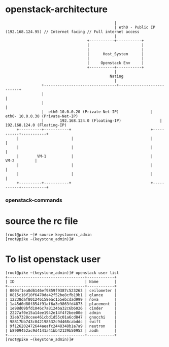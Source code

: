 # openstack-architecture 


                                                    |
                                                    | eth0 - Public IP (192.168.124.95) // Internet facing // Full internet access
                                                    |    
                                        +-----------+-----------+  
                                        |                       |
                                        |                       |
                                        |      Host_System      |   
                                        |                       |
                                        |     Openstack Env     |
                                        +-----------+-----------+  
                                       	            | 
                                                  Nating 
                                                    |       
                    +--------------------------------+--------------------------+
                    |                                                           |                            
                    |                                                           |
                    |  eth0-10.0.0.20 (Private-Net-IP) 				| eth0- 10.0.0.30 (Private-Net-IP)
                    |	    192.168.124.0 (Floating-IP)		          	|	192.168.124.0 (Floating-IP)		
         +----------+-----------+                                   +-----------+-----------+                                  
         |                       |                                  |                       |
         |                       |                                  |                       |
         |        VM-1           |                                  |          VM-2         |
         |                       |                                  |                       |
         |                       |                                  |                       |
         +----------+-----------+                                   +-----------+-----------+ 




### openstack-commands
 
 # source the rc file

    [root@pike ~]# source keystonerc_admin 
    [root@pike ~(keystone_admin)]# 

 # To list openstack user
    [root@pike ~(keystone_admin)]# openstack user list 
    +----------------------------------+------------+
    | ID                               | Name       |
    +----------------------------------+------------+
    | 0004f1ea0d6146ef9859f9387c523263 | ceilometer |
    | 0815c16f10f6470da42f52be8cfb19b1 | glance     |
    | 12238daf801246158eac155ebcdad999 | nova       |
    | 1a45d0d80f854f91af6a3e9863fd4873 | placement  |
    | 1e98d09bfd1046c7a8124ba32c6b6026 | cinder     |
    | 2227af0e15a14ee1942e14f4f2bee00e | admin      |
    | 32eb7328ccee461cbd1d55c01a6cd847 | gnocchi    |
    | 98817bb743c042198532c9d468cabddc | swift      |
    | 9f126202472644aeafc2448348b1a7a9 | neutron    |
    | b8909452ac9d4141a41bb42129b50952 | aodh       |
    +----------------------------------+------------+
    [root@pike ~(keystone_admin)]# 

# 

